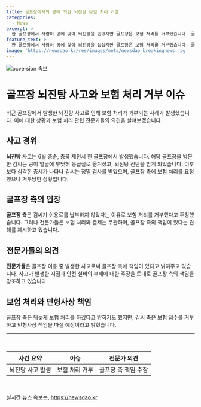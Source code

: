 ```yaml
---
title: 골프장에서의 공에 의한 뇌진탕 보험 처리 거절
categories:
  - News
excerpt: >
  한 골프장에서 사람이 공에 맞아 뇌진탕을 입었지만 골프장은 보험 처리를 거부했습니다. 골프장 측의 주장은 이용료 미납이 보험 처리 거절의 이유였지만, 전문가들은 보험 처리는 결제와 무관하며 골프장의 책임이 있다고 설명했습니다. 골프장 측은 보험 처리를 뒤늦게 하겠다고 밝혔지만, 피해자 측은 보험 접수를 거부하고 법적 책임을 따질 예정이라고 밝혔습니다. 골프장에서의 안전 문제와 보험 처리 거절로 논란이 일고 있습니다.
feature_text: >
  한 골프장에서 사람이 공에 맞아 뇌진탕을 입었지만 골프장은 보험 처리를 거부했습니다. 골프장 측의 주장은 이용료 미납이 보험 처리 거절의 이유였지만, 전문가들은 보험 처리는 결제와 무관하며 골프장의 책임이 있다고 설명했습니다. 골프장 측은 보험 처리를 뒤늦게 하겠다고 밝혔지만, 피해자 측은 보험 접수를 거부하고 법적 책임을 따질 예정이라고 밝혔습니다. 골프장에서의 안전 문제와 보험 처리 거절로 논란이 일고 있습니다.
image: 'https://newsdao.kr/res/images/meta/newsdao_breakingnews.jpg'
---
```


<p><img src="https://newsdao.kr/res/images/meta/newsdao_breakingnews.jpg" alt="pcversion 속보" /></p>

<h1>골프장 뇌진탕 사고와 보험 처리 거부 이슈</h1>

<p data-ke-size="size16">최근 골프장에서 발생한 뇌진탕 사고로 인해 보험 처리가 거부되는 사례가 발생했습니다. 이에 대한 상황과 보험 처리 관련 전문가들의 의견을 살펴보겠습니다.</p>

<h2>사고 경위</h2>

<p><b>뇌진탕</b> 사고는 6월 중순, 충북 제천시 한 골프장에서 발생했습니다. 해당 골프장을 방문한 김씨는 공이 얼굴에 부딪혀 응급실로 옮겨졌고, 뇌진탕 진단을 받게 되었습니다. 이후 보다 심각한 증세가 나타나 김씨는 정밀 검사를 받았으며, 골프장 측에 보험 처리를 요청했으나 거부당한 상황입니다.</p>

<h2>골프장 측의 입장</h2>

<p><b>골프장 측</b>은 김씨가 이용료를 납부하지 않았다는 이유로 보험 처리를 거부했다고 주장했습니다. 그러나 전문가들은 보험 처리와 결제는 무관하며, 골프장 측의 책임이 있다는 견해를 제시하고 있습니다.</p>

<h2>전문가들의 의견</h2>

<p><b>전문가들</b>은 골프장 이용 중 발생한 사고로써 골프장 측에 책임이 있다고 밝혀주고 있습니다. 사고가 발생한 지점과 안전 설비의 부재에 대한 주장을 토대로 골프장 측의 책임을 강조하고 있습니다.</p>

<h2>보험 처리와 민형사상 책임</h2>

<p>골프장 측은 뒤늦게 보험 처리를 하겠다고 밝히기도 했지만, 김씨 측은 보험 접수를 거부하고 민형사상 책임을 따질 예정이라고 밝혔습니다.</p>

<hr>

<p data-ke-size="size16">&nbsp;</p>

<table>
    <thead>
        <tr>
            <th style="text-align: center;">사건 요약</th>
            <th style="text-align: center;">이슈</th>
            <th style="text-align: center;">전문가 의견</th>
        </tr>
    </thead>
    <tbody>
        <tr>
            <td style="text-align: center;">뇌진탕 사고 발생</td>
            <td style="text-align: center;">보험 처리 거부</td>
            <td style="text-align: center;">골프장 측 책임 주장</td>
        </tr>
    </tbody>
</table>

<p data-ke-size="size16">&nbsp;</p>
실시간 뉴스 속보는, <a href="https://newsdao.kr" rel="dofollow">https://newsdao.kr</a>


